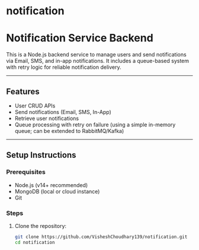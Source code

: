 # notification
# Notification Service Backend

This is a Node.js backend service to manage users and send notifications via Email, SMS, and in-app notifications. It includes a queue-based system with retry logic for reliable notification delivery.

---

## Features

- User CRUD APIs
- Send notifications (Email, SMS, In-App)
- Retrieve user notifications
- Queue processing with retry on failure (using a simple in-memory queue; can be extended to RabbitMQ/Kafka)
  
---

## Setup Instructions

### Prerequisites

- Node.js (v14+ recommended)
- MongoDB (local or cloud instance)
- Git

### Steps

1. Clone the repository:

   ```bash
   git clone https://github.com/VisheshChoudhary139/notification.git
   cd notification
